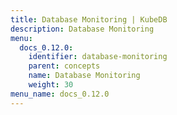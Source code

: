 ```yaml
---
title: Database Monitoring | KubeDB
description: Database Monitoring
menu:
  docs_0.12.0:
    identifier: database-monitoring
    parent: concepts
    name: Database Monitoring
    weight: 30
menu_name: docs_0.12.0
---
```

